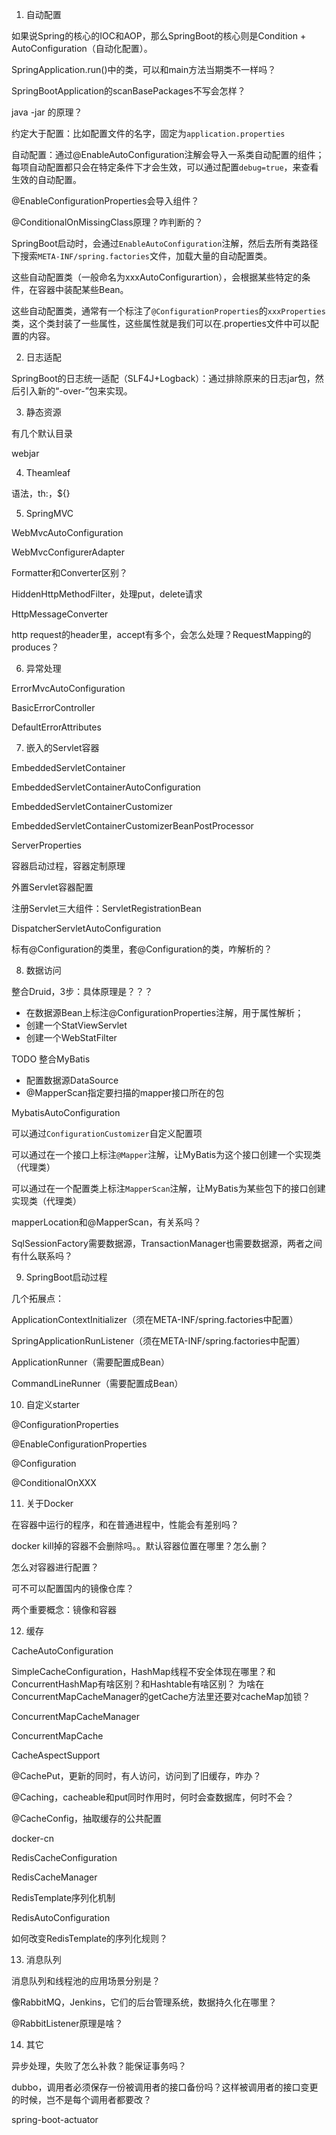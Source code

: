
1. 自动配置

如果说Spring的核心的IOC和AOP，那么SpringBoot的核心则是Condition + AutoConfiguration（自动化配置）。

SpringApplication.run()中的类，可以和main方法当期类不一样吗？

SpringBootApplication的scanBasePackages不写会怎样？

java -jar 的原理？

约定大于配置：比如配置文件的名字，固定为`application.properties`

自动配置：通过@EnableAutoConfiguration注解会导入一系类自动配置的组件；
每项自动配置都只会在特定条件下才会生效，可以通过配置`debug=true`，来查看生效的自动配置。

@EnableConfigurationProperties会导入组件？

@ConditionalOnMissingClass原理？咋判断的？



​SpringBoot启动时，会通过`EnableAutoConfiguration`注解，然后去所有类路径下搜索`META-INF/spring.factories`文件，加载大量的自动配置类。

​这些自动配置类（一般命名为xxxAutoConfigurartion），会根据某些特定的条件，在容器中装配某些Bean。

这些自动配置类，通常有一个标注了`@ConfigurationProperties`的`xxxProperties`类，这个类封装了一些属性，这些属性就是我们可以在.properties文件中可以配置的内容。




2. 日志适配

SpringBoot的日志统一适配（SLF4J+Logback）：通过排除原来的日志jar包，然后引入新的“-over-”包来实现。

3. 静态资源

有几个默认目录

webjar

4. Theamleaf

语法，th:，${}

5. SpringMVC

WebMvcAutoConfiguration

WebMvcConfigurerAdapter

Formatter和Converter区别？

HiddenHttpMethodFilter，处理put，delete请求

HttpMessageConverter

http request的header里，accept有多个，会怎么处理？RequestMapping的produces？

6. 异常处理

ErrorMvcAutoConfiguration

BasicErrorController

DefaultErrorAttributes

7. 嵌入的Servlet容器

EmbeddedServletContainer

EmbeddedServletContainerAutoConfiguration

EmbeddedServletContainerCustomizer

EmbeddedServletContainerCustomizerBeanPostProcessor

ServerProperties

容器启动过程，容器定制原理



外置Servlet容器配置

注册Servlet三大组件：ServletRegistrationBean

DispatcherServletAutoConfiguration

标有@Configuration的类里，套@Configuration的类，咋解析的？


8. 数据访问

整合Druid，3步：具体原理是？？？
* 在数据源Bean上标注@ConfigurationProperties注解，用于属性解析；
* 创建一个StatViewServlet
* 创建一个WebStatFilter

TODO
整合MyBatis

* 配置数据源DataSource
* @MapperScan指定要扫描的mapper接口所在的包

MybatisAutoConfiguration

可以通过`ConfigurationCustomizer`自定义配置项

可以通过在一个接口上标注`@Mapper`注解，让MyBatis为这个接口创建一个实现类（代理类）

可以通过在一个配置类上标注`MapperScan`注解，让MyBatis为某些包下的接口创建实现类（代理类）

mapperLocation和@MapperScan，有关系吗？


SqlSessionFactory需要数据源，TransactionManager也需要数据源，两者之间有什么联系吗？


9. SpringBoot启动过程

几个拓展点：

ApplicationContextInitializer（须在META-INF/spring.factories中配置）

SpringApplicationRunListener（须在META-INF/spring.factories中配置）

ApplicationRunner（需要配置成Bean）

CommandLineRunner（需要配置成Bean）


10. 自定义starter

@ConfigurationProperties

@EnableConfigurationProperties

@Configuration

@ConditionalOnXXX


11. 关于Docker

在容器中运行的程序，和在普通进程中，性能会有差别吗？

docker kill掉的容器不会删除吗。。默认容器位置在哪里？怎么删？

怎么对容器进行配置？

可不可以配置国内的镜像仓库？

两个重要概念：镜像和容器


12. 缓存

CacheAutoConfiguration

SimpleCacheConfiguration，HashMap线程不安全体现在哪里？和ConcurrentHashMap有啥区别？和Hashtable有啥区别？
为啥在ConcurrentMapCacheManager的getCache方法里还要对cacheMap加锁？

ConcurrentMapCacheManager

ConcurrentMapCache

CacheAspectSupport

@CachePut，更新的同时，有人访问，访问到了旧缓存，咋办？

@Caching，cacheable和put同时作用时，何时会查数据库，何时不会？


@CacheConfig，抽取缓存的公共配置

docker-cn


RedisCacheConfiguration

RedisCacheManager

RedisTemplate序列化机制

RedisAutoConfiguration

如何改变RedisTemplate的序列化规则？


13. 消息队列

消息队列和线程池的应用场景分别是？


像RabbitMQ，Jenkins，它们的后台管理系统，数据持久化在哪里？

@RabbitListener原理是啥？



14. 其它

异步处理，失败了怎么补救？能保证事务吗？

dubbo，调用者必须保存一份被调用者的接口备份吗？这样被调用者的接口变更的时候，岂不是每个调用者都要改？

spring-boot-actuator


















